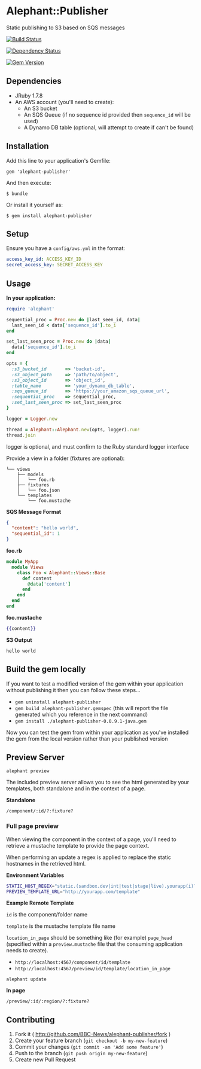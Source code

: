 # Alephant::Publisher

Static publishing to S3 based on SQS messages

[![Build Status](https://travis-ci.org/BBC-News/alephant-publisher.png?branch=master)](https://travis-ci.org/BBC-News/alephant-publisher)

[![Dependency Status](https://gemnasium.com/BBC-News/alephant-publisher.png)](https://gemnasium.com/BBC-News/alephant-publisher)

[![Gem Version](https://badge.fury.io/rb/alephant-publisher.png)](http://badge.fury.io/rb/alephant-publisher)

## Dependencies

- JRuby 1.7.8
- An AWS account (you'll need to create):
  - An S3 bucket
  - An SQS Queue (if no sequence id provided then `sequence_id` will be used)
  - A Dynamo DB table (optional, will attempt to create if can't be found)

## Installation

Add this line to your application's Gemfile:

    gem 'alephant-publisher'

And then execute:

    $ bundle

Or install it yourself as:

    $ gem install alephant-publisher

## Setup

Ensure you have a `config/aws.yml` in the format:

```yaml
access_key_id: ACCESS_KEY_ID
secret_access_key: SECRET_ACCESS_KEY
```

## Usage

**In your application:**

```rb
require 'alephant'

sequential_proc = Proc.new do |last_seen_id, data|
  last_seen_id < data['sequence_id'].to_i
end

set_last_seen_proc = Proc.new do |data|
  data['sequence_id'].to_i
end

opts = {
  :s3_bucket_id       => 'bucket-id',
  :s3_object_path     => 'path/to/object',
  :s3_object_id       => 'object_id',
  :table_name         => 'your_dynamo_db_table',
  :sqs_queue_id       => 'https://your_amazon_sqs_queue_url',
  :sequential_proc    => sequential_proc,
  :set_last_seen_proc => set_last_seen_proc
}

logger = Logger.new

thread = Alephant::Alephant.new(opts, logger).run!
thread.join
```

logger is optional, and must confirm to the Ruby standard logger interface

Provide a view in a folder (fixtures are optional):

```
└── views
    ├── models
    │   └── foo.rb
    ├── fixtures
    │   └── foo.json
    └── templates
        └── foo.mustache
```

**SQS Message Format**

```json
{
  "content": "hello world",
  "sequential_id": 1
}
```

**foo.rb**

```rb
module MyApp
  module Views
    class Foo < Alephant::Views::Base
      def content
        @data['content']
      end
    end
  end
end
```

**foo.mustache**

```mustache
{{content}}
```

**S3 Output**

```
hello world
```

## Build the gem locally

If you want to test a modified version of the gem within your application without publishing it then you can follow these steps...

- `gem uninstall alephant-publisher`
- `gem build alephant-publisher.gemspec` (this will report the file generated which you reference in the next command)
- `gem install ./alephant-publisher-0.0.9.1-java.gem`

Now you can test the gem from within your application as you've installed the gem from the local version rather than your published version

## Preview Server

`alephant preview`

The included preview server allows you to see the html generated by your
templates, both standalone and in the context of a page.

**Standalone**

`/component/:id/?:fixture?`

### Full page preview

When viewing the component in the context of a page, you'll need to retrieve a
mustache template to provide the page context.

When performing an update a regex is applied to replace the static hostnames in
the retrieved html.

**Environment Variables**

```sh
STATIC_HOST_REGEX="static.(sandbox.dev|int|test|stage|live).yourapp(i)?.com\/"
PREVIEW_TEMPLATE_URL="http://yourapp.com/template"
```

**Example Remote Template**

`id` is the component/folder name  

`template` is the mustache template file name  

`location_in_page` should be something like (for example) `page_head` (specified within a `preview.mustache` file that the consuming application needs to create).

- `http://localhost:4567/component/id/template`
- `http://localhost:4567/preview/id/template/location_in_page`

`alephant update`

**In page**

`/preview/:id/:region/?:fixture?`

## Contributing

1. Fork it ( http://github.com/BBC-News/alephant-publisher/fork )
2. Create your feature branch (`git checkout -b my-new-feature`)
3. Commit your changes (`git commit -am 'Add some feature'`)
4. Push to the branch (`git push origin my-new-feature`)
5. Create new Pull Request
